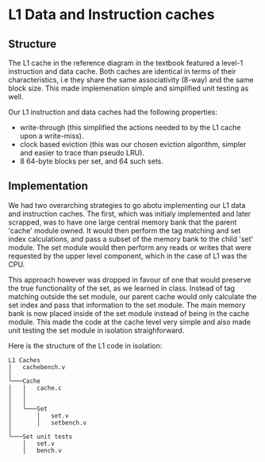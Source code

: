 # L1 Data and Instruction caches

## Structure

The L1 cache in the reference diagram in the textbook featured a level-1 instruction and data cache. Both caches are identical in terms of their characteristics, i.e they share the same associativity (8-way) and the same block size. This made implemenation simple and simplified unit testing as well. 

Our L1 instruction and data caches had the following properties:

- write-through (this simplified the actions needed to by the L1 cache upon a write-miss).
- clock based eviction (this was our chosen eviction algorithm, simpler and easier to trace than pseudo LRU).
- 8 64-byte blocks per set, and 64 such sets.

## Implementation

We had two overarching strategies to go abotu implementing our L1 data and instruction caches. The first, which was initialy implemented and later scrapped, was to have one large central memory bank that the parent 'cache' module owned. It would then perform the tag matching and set index calculations, and pass a subset of the memory bank to the child 'set' module. The set module would then perform any reads or writes that were requested by the upper level component, which in the case of L1 was the CPU.

This approach however was dropped in favour of one that would preserve the true functionality of the set, as we learned in class. Instead of tag matching outside the set module, our parent cache would only calculate the set index and pass that information to the set module. The main memory bank is now placed inside of the set module instead of being in the cache module. This made the code at the cache level very simple and also made unit testing the set module in isolation straighforward.

Here is the structure of the L1 code in isolation: 


```
L1 Caches
│   cachebench.v    
│
└───Cache
│   │   cache.c
│   │   
│   │
│   └───Set
│       │   set.v
│       │   setbench.v
│   
└───Set unit tests
    │   set.v
    │   bench.v
```


